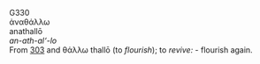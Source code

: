 G330  
ἀναθάλλω  
anathallō  
*an-ath-al‘-lo*  
From [303](g0303) and θάλλω thallō (to *flourish*); to *revive:* -
flourish again.  
